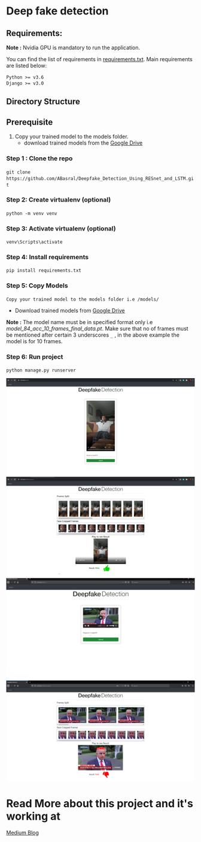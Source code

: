 # Deep fake detection 

## Requirements:

**Note :** Nvidia GPU is mandatory to run the application.

You can find the list of requirements in [requirements.txt](https://github.com/ABasral/Deepfake_Detection_Using_RESnet_and_LSTM/blob/master/requirements.txt). Main requirements are listed below:

```
Python >= v3.6
Django >= v3.0
```

## Directory Structure

## Prerequisite
1. Copy your trained model to the models folder.
   - download trained models from the [Google Drive](https://drive.google.com/drive/folders/1OrJFB_MbpD_TdfR7u-yKr43ykWNEs6l8?usp=sharing) 

### Step 1 : Clone the repo 

`git clone https://github.com/ABasral/Deepfake_Detection_Using_RESnet_and_LSTM.git`

### Step 2: Create virtualenv (optional)

`python -m venv venv`

### Step 3: Activate virtualenv (optional)

`venv\Scripts\activate`

### Step 4: Install requirements

`pip install requirements.txt`

### Step 5: Copy Models

`Copy your trained model to the models folder i.e /models/`

- Download trained models from [Google Drive](https://drive.google.com/drive/folders/1OrJFB_MbpD_TdfR7u-yKr43ykWNEs6l8?usp=sharing)

**Note :** The model name must be in specified format only i.e *model_84_acc_10_frames_final_data.pt*. Make sure that no of frames must be mentioned after certain 3 underscores `_` , in the above example the model is for 10 frames.


### Step 6: Run project

`python manage.py runserver`


![](results/op1.png)
![](results/op2.png)
![](results/op3.png)
![](results/op4.png)

# Read More about this project and it's working at
[Medium Blog](https://ayushbasral.medium.com/deepfake-detection-using-resnxt-and-lstm-bcc08c086f84)
  

